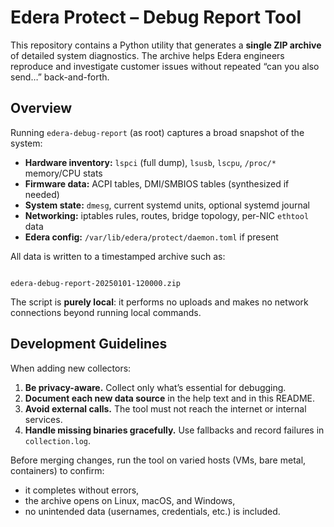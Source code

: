 # Edera Protect – Debug Report Tool

This repository contains a Python utility that generates a **single ZIP archive** of
detailed system diagnostics. The archive helps Edera engineers reproduce and
investigate customer issues without repeated “can you also send…” back-and-forth.

## Overview

Running `edera-debug-report` (as root) captures a broad snapshot of the system:

- **Hardware inventory:** `lspci` (full dump), `lsusb`, `lscpu`, `/proc/*` memory/CPU stats
- **Firmware data:** ACPI tables, DMI/SMBIOS tables (synthesized if needed)
- **System state:** `dmesg`, current systemd units, optional systemd journal
- **Networking:** iptables rules, routes, bridge topology, per-NIC `ethtool` data
- **Edera config:** `/var/lib/edera/protect/daemon.toml` if present

All data is written to a timestamped archive such as:

```

edera-debug-report-20250101-120000.zip

````

The script is **purely local**: it performs no uploads and makes no
network connections beyond running local commands.

## Development Guidelines

When adding new collectors:

1. **Be privacy-aware.** Collect only what’s essential for debugging.
2. **Document each new data source** in the help text and in this README.
3. **Avoid external calls.** The tool must not reach the internet or internal services.
4. **Handle missing binaries gracefully.** Use fallbacks and record failures in `collection.log`.

Before merging changes, run the tool on varied hosts (VMs, bare metal, containers)
to confirm:

* it completes without errors,
* the archive opens on Linux, macOS, and Windows,
* no unintended data (usernames, credentials, etc.) is included.
